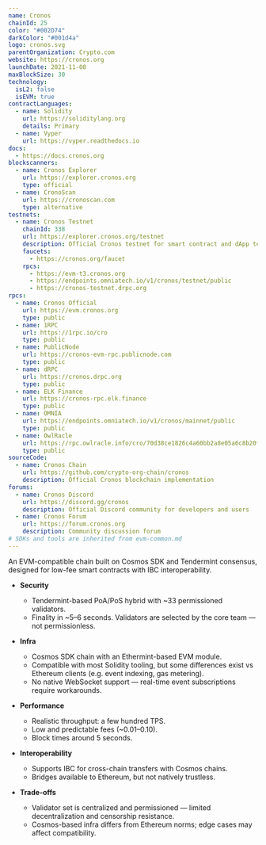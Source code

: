```yaml
---
name: Cronos
chainId: 25
color: "#002D74"
darkColor: "#001d4a"
logo: cronos.svg
parentOrganization: Crypto.com
website: https://cronos.org
launchDate: 2021-11-08
maxBlockSize: 30
technology:
  isL2: false
  isEVM: true
contractLanguages:
  - name: Solidity
    url: https://soliditylang.org
    details: Primary
  - name: Vyper
    url: https://vyper.readthedocs.io
docs:
  - https://docs.cronos.org
blockscanners:
  - name: Cronos Explorer
    url: https://explorer.cronos.org
    type: official
  - name: CronoScan
    url: https://cronoscan.com
    type: alternative
testnets:
  - name: Cronos Testnet
    chainId: 338
    url: https://explorer.cronos.org/testnet
    description: Official Cronos testnet for smart contract and dApp testing
    faucets:
      - https://cronos.org/faucet
    rpcs:
      - https://evm-t3.cronos.org
      - https://endpoints.omniatech.io/v1/cronos/testnet/public
      - https://cronos-testnet.drpc.org
rpcs:
  - name: Cronos Official
    url: https://evm.cronos.org
    type: public
  - name: 1RPC
    url: https://1rpc.io/cro
    type: public
  - name: PublicNode
    url: https://cronos-evm-rpc.publicnode.com
    type: public
  - name: dRPC
    url: https://cronos.drpc.org
    type: public
  - name: ELK Finance
    url: https://cronos-rpc.elk.finance
    type: public
  - name: OMNIA
    url: https://endpoints.omniatech.io/v1/cronos/mainnet/public
    type: public
  - name: OwlRacle
    url: https://rpc.owlracle.info/cro/70d38ce1826c4a60bb2a8e05a6c8b20f
    type: public
sourceCode:
  - name: Cronos Chain
    url: https://github.com/crypto-org-chain/cronos
    description: Official Cronos blockchain implementation
forums:
  - name: Cronos Discord
    url: https://discord.gg/cronos
    description: Official Discord community for developers and users
  - name: Cronos Forum
    url: https://forum.cronos.org
    description: Community discussion forum
# SDKs and tools are inherited from evm-common.md
---
```


An EVM-compatible chain built on Cosmos SDK and Tendermint consensus, designed for low-fee smart contracts with IBC interoperability.

- **Security**  
  - Tendermint-based PoA/PoS hybrid with ~33 permissioned validators.  
  - Finality in ~5–6 seconds. Validators are selected by the core team — not permissionless.  

- **Infra**  
  - Cosmos SDK chain with an Ethermint-based EVM module.  
  - Compatible with most Solidity tooling, but some differences exist vs Ethereum clients (e.g. event indexing, gas metering).  
  - No native WebSocket support — real-time event subscriptions require workarounds.  

- **Performance**  
  - Realistic throughput: a few hundred TPS.  
  - Low and predictable fees (~$0.01–$0.10).  
  - Block times around 5 seconds.  

- **Interoperability**  
  - Supports IBC for cross-chain transfers with Cosmos chains.  
  - Bridges available to Ethereum, but not natively trustless.  

- **Trade-offs**  
  - Validator set is centralized and permissioned — limited decentralization and censorship resistance.  
  - Cosmos-based infra differs from Ethereum norms; edge cases may affect compatibility.